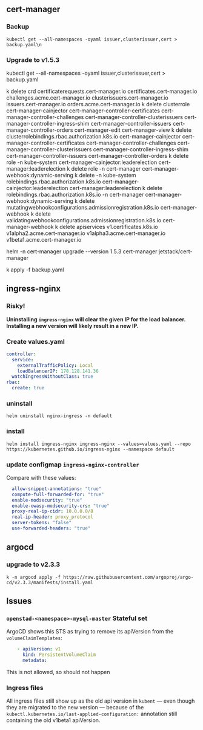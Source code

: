 ## cert-manager

### Backup
```kubectl get --all-namespaces -oyaml issuer,clusterissuer,cert > backup.yaml\n```

### Upgrade to v1.5.3

kubectl get --all-namespaces -oyaml issuer,clusterissuer,cert > backup.yaml

k delete crd certificaterequests.cert-manager.io certificates.cert-manager.io challenges.acme.cert-manager.io clusterissuers.cert-manager.io issuers.cert-manager.io orders.acme.cert-manager.io
k delete clusterrole cert-manager-cainjector cert-manager-controller-certificates cert-manager-controller-challenges cert-manager-controller-clusterissuers cert-manager-controller-ingress-shim cert-manager-controller-issuers cert-manager-controller-orders cert-manager-edit cert-manager-view
k delete clusterrolebindings.rbac.authorization.k8s.io cert-manager-cainjector cert-manager-controller-certificates cert-manager-controller-challenges cert-manager-controller-clusterissuers cert-manager-controller-ingress-shim cert-manager-controller-issuers cert-manager-controller-orders
k delete role -n kube-system cert-manager-cainjector:leaderelection cert-manager:leaderelection
k delete role -n cert-manager cert-manager-webhook:dynamic-serving
k delete -n kube-system rolebindings.rbac.authorization.k8s.io cert-manager-cainjector:leaderelection cert-manager:leaderelection
k delete rolebindings.rbac.authorization.k8s.io -n cert-manager cert-manager-webhook:dynamic-serving
k delete mutatingwebhookconfigurations.admissionregistration.k8s.io cert-manager-webhook
k delete validatingwebhookconfigurations.admissionregistration.k8s.io cert-manager-webhook
k delete apiservices v1.certificates.k8s.io v1alpha2.acme.cert-manager.io v1alpha3.acme.cert-manager.io v1beta1.acme.cert-manager.io

helm -n cert-manager upgrade --version 1.5.3 cert-manager jetstack/cert-manager

k apply -f backup.yaml


## ingress-nginx

### Risky!
**Uninstalling `ingress-nginx` will clear the given IP for the load balancer. Installing a new version will likely result in a new IP.**

### Create values.yaml
```yaml
controller:
  service:
    externalTrafficPolicy: Local
    loadBalancerIP: 178.128.141.36
  watchIngressWithoutClass: true
rbac:
  create: true
```

### uninstall
```helm uninstall nginx-ingress -n default```


### install
```helm install ingress-nginx ingress-nginx --values=values.yaml --repo https://kubernetes.github.io/ingress-nginx --namespace default```


### update configmap `ingress-nginx-controller`

Compare with these values:
```yaml
  allow-snippet-annotations: "true"
  compute-full-forwarded-for: "true"
  enable-modsecurity: "true"
  enable-owasp-modsecurity-crs: "true"
  proxy-real-ip-cidr: 10.0.0.0/8
  real-ip-header: proxy_protocol
  server-tokens: "false"
  use-forwarded-headers: "true"
```

## argocd

### upgrade to v2.3.3
```k -n argocd apply -f https://raw.githubusercontent.com/argoproj/argo-cd/v2.3.3/manifests/install.yaml```


## Issues

### `openstad-<namespace>-mysql-master` Stateful set
ArgoCD shows this STS as trying to remove its apiVersion from the `volumeClaimTemplates`:

```yaml
    - apiVersion: v1
      kind: PersistentVolumeClaim
      metadata:
```

This is not allowed, so should not happen

### Ingress files
All ingress files still show up as the old api version in `kubent` — even though they are migrated to the new version — because of the `kubectl.kubernetes.io/last-applied-configuration:` annotation still containing the old v1beta1 apiVersion.
